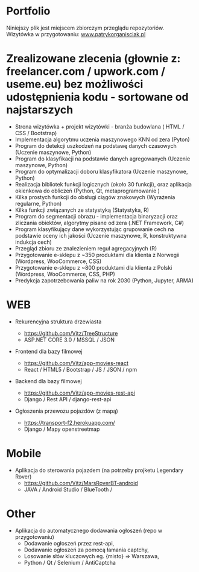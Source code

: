 # Portfolio

Niniejszy plik jest miejscem zbiorczym przeglądu repozytoriów.  
Wizytówka w przygotowaniu: www.patrykorganisciak.pl

 # Zrealizowane zlecenia (głownie z: freelancer.com / upwork.com /  useme.eu) bez możliwości udostępnienia kodu - sortowane od najstarszych
- Strona wizytówka + projekt wizytówki - branża budowlana ( HTML / CSS / Bootstrap)
- Implementacja algorytmu uczenia maszynowego KNN od zera (Pyton)
- Program do detekcji uszkodzeń na podstawę danych czasowych (Uczenie maszynowe, Python)
- Program do klasyfikacji na podstawie danych agregowanych (Uczenie maszynowe, Python)
- Program do optymalizacji doboru klasyfikatora (Uczenie maszynowe, Python)
- Realizacja bibliotek funkcji logicznych (około 30 funkcji), oraz aplikacja okienkowa do obliczeń (Python, Qt, metaprogramowanie )
- Kilka prostych funkcji do obsługi ciągów znakowych (Wyrażenia regularne, Python)
- Kilka funkcji związanych ze statystyką (Statystyka, R)
- Program do segmentacji obrazu - implementacja binaryzacji oraz zliczania obiektów, algorytmy pisane od zera (.NET Framework, C#)
- Program klasyfikujący dane wykorzystując grupowanie cech na podstawie oceny ich jakości (Uczenie maszynowe, R,  konstruktywna indukcja cech)
- Przegląd zbioru ze znalezieniem reguł agregacyjnych (R)
- Przygotowanie e-sklepu z ~350 produktami dla klienta z Norwegii (Wordpress, WooCommerce, CSS)
- Przygotowanie e-sklepu z ~800 produktami dla klienta z Polski (Wordpress, WooCommerce, CSS, PHP)
- Predykcja zapotrzebowania paliw na rok 2030 (Python, Jupyter, ARMA)


# WEB

- Rekurencyjna struktura drzewiasta
  - https://github.com/Vitz/TreeStructure
  - ASP.NET CORE 3.0 / MSSQL / JSON 

- Frontend dla bazy filmowej 
  - https://github.com/Vitz/app-movies-react
  - React / HTML5 / Bootstrap / JS / JSON / npm
  
- Backend dla bazy filmowej
  - https://github.com/Vitz/app-movies-rest-api
  - Django / Rest API / django-rest-api      
  
  
- Ogłoszenia przewozu pojazdów (z mapą)
  - https://transport-f2.herokuapp.com/
  - Django / Mapy openstreetmap
  
  
# Mobile

- Aplikacja do sterowania pojazdem (na potrzeby projketu Legendary Rover)
  - https://github.com/Vitz/MarsRoverBT-android
  - JAVA / Android Studio / BlueTooth / 
  
# Other

- Aplikacja do automatycznego dodawania ogłoszeń (repo w przygotowaniu)
  - Dodawanie ogłoszeń przez rest-api,  
  - Dodawanie ogłoszeń za pomocą łamania captchy,  
  - Losowanie słów kluczowych eg. {misto} => Warszawa,  
  - Python / Qt / Selenium / AntiCaptcha 
  
  
